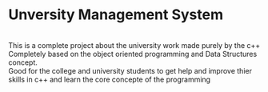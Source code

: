 <h1>Unversity Management System</h1>
<br>
This is a complete project about the university work made purely by the c++
<br>
Completely based on the object oriented programming and Data Structures concept.
<br>
Good for the college and university students to get help and improve thier skills in c++ and learn the core concepte of the programming 
